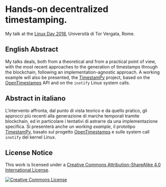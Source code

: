 # Hands-on decentralized timestamping.

My talk at the [Linux Day 2018](http://lug.uniroma2.it/ld18/), Università di Tor Vergata, Rome.

## English Abstract

My talks deals, both from a theoretical and from a practical point of view, with the most recent approaches to the generation of timestamps through the blockchain, following an implementation-agnostic approach. A working example will also be presented, the [TimestamPy](https://reale.me/timestampy/) project, based on the [OpenTimestamps](https://opentimestamps.org/) API and on the `inotify` Linux system calls.

## Abstract in italiano

L'intervento affronta, dal punto di vista teorico e da quello pratico, gli approcci più recenti alla generazione di marche temporali tramite blockchain, ed in particolare i tentativi di astrarre da una implementazione specifica. Si presenterà anche un *working example*, il prototipo [TimestamPy](https://reale.me/timestampy/), basato sul progetto [OpenTimestamps](https://opentimestamps.org/) e sulle system call `inotify` del kernel Linux.

## License Notice

This work is licensed under a <a rel="license" href="http://creativecommons.org/licenses/by-sa/4.0/">Creative Commons Attribution-ShareAlike 4.0 International License</a>.

<a rel="license" href="http://creativecommons.org/licenses/by-sa/4.0/"><img alt="Creative Commons License" style="border-width:0" src="https://i.creativecommons.org/l/by-sa/4.0/88x31.png" /></a>
